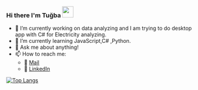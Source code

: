 ### Hi there  I'm Tuğba  <img src="https://media.giphy.com/media/hvRJCLFzcasrR4ia7z/giphy.gif" width="30px">




- 🔭 I’m currently working on data analyzing and I am trying to do desktop app with C# for Electricity analyzing.
- 🌱 I’m currently learning JavaScript,C# ,Python.
- 💬 Ask me about anything!
- 📫 How to reach me: 
    - :incoming_envelope:  [Mail](tgbaozkn1995@gmail.com)
    - :mag_right: [LinkedIn](https://www.linkedin.com/in/tugba-ozkan-270076112/)
    
[![Top Langs](https://github-readme-stats.vercel.app/api/top-langs/?username=tgbaozkn)](https://github.com/tgbaozkn/github-readme-stats)

